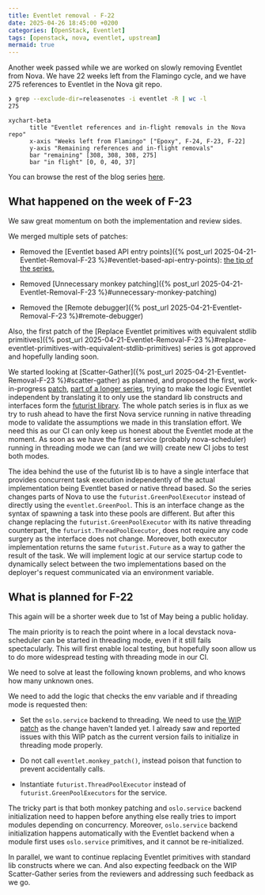 ```yaml
---
title: Eventlet removal - F-22
date: 2025-04-26 18:45:00 +0200
categories: [OpenStack, Eventlet]
tags: [openstack, nova, eventlet, upstream]
mermaid: true
---
```

Another week passed while we are worked on slowly removing Eventlet from
Nova. We have 22 weeks left from the Flamingo cycle, and we have 275 references
to Eventlet in the Nova git repo.

```bash
❯ grep --exclude-dir=releasenotes -i eventlet -R | wc -l
275
```

```mermaid
xychart-beta
      title "Eventlet references and in-flight removals in the Nova repo"
      x-axis "Weeks left from Flamingo" ["Epoxy", F-24, F-23, F-22]
      y-axis "Remaining references and in-flight removals"
      bar "remaining" [308, 308, 308, 275]
      bar "in flight" [0, 0, 40, 37]
```

You can browse the rest of the blog series
[here](https://gibizer.github.io/categories/eventlet/).

## What happened on the week of F-23

We saw great momentum on both the implementation and review sides.

We merged multiple sets of patches:

* Removed the
  [Eventlet based API entry points]({% post_url 2025-04-21-Eventlet-Removal-F-23 %}#eventlet-based-api-entry-points):
  [the tip of the series.](https://review.opendev.org/c/openstack/nova/+/947595)

* Removed
  [Unnecessary monkey patching]({% post_url 2025-04-21-Eventlet-Removal-F-23 %}#unnecessary-monkey-patching)

* Removed the
  [Remote debugger]({% post_url 2025-04-21-Eventlet-Removal-F-23 %}#remote-debugger)

Also, the first patch of the
[Replace Eventlet primitives with equivalent stdlib primitives]({% post_url 2025-04-21-Eventlet-Removal-F-23 %}#replace-eventlet-primitives-with-equivalent-stdlib-primitives) series is got
approved and hopefully landing soon.

We started looking at [Scatter-Gather]({% post_url 2025-04-21-Eventlet-Removal-F-23 %}#scatter-gather) as planned, and proposed the first,
work-in-progress
[patch](https://review.opendev.org/c/openstack/nova/+/947966),
[part of a longer series](https://review.opendev.org/c/openstack/nova/+/948087),
trying to make the logic Eventlet independent by translating it to only use the
standard lib constructs and interfaces form the
[futurist library](https://docs.openstack.org/futurist/latest/).
The whole patch series is in flux as we try to rush ahead to have the first
Nova service running in native threading mode to validate the assumptions we
made in this translation effort. We need this as our CI can only keep us honest
about the Eventlet mode at the moment. As soon as we have the first service
(probably nova-scheduler) running in threading mode we can (and we will) create
new CI jobs to test both modes.

The idea behind the use of the futurist lib is to have a single interface
that provides concurrent task execution independently of the actual
implementation being Eventlet based or native thread based. So the series
changes parts of Nova to use the `futurist.GreenPoolExecutor` instead of
directly using the `eventlet.GreenPool`. This is an interface change as the
syntax of spawning a task into these pools are different. But after this change
replacing the `futurist.GreenPoolExecutor` with its native threading
counterpart, the `futurist.ThreadPoolExecutor`, does not require any code
surgery as the interface does not change. Moreover, both executor
implementation returns the same `futurist.Future` as a way to gather the
result of the task. We will implement logic at our service startup code
to dynamically select between the two implementations based on the
deployer's request communicated via an environment variable.

## What is planned for F-22

This again will be a shorter week due to 1st of May being a public holiday.

The main priority is to reach the point where in a local devstack
nova-scheduler can be started in threading mode, even if it still fails
spectacularly. This will first enable local testing, but hopefully soon allow
us to do more widespread testing with threading mode in our CI.

We need to solve at least the following known problems, and who knows how many
unknown ones.

We need to add the logic that checks the env variable and if threading mode is
requested then:

* Set the `oslo.service` backend to threading. We need to use
  [the WIP patch](https://review.opendev.org/c/openstack/oslo.service/+/945720)
  as the change haven't landed yet. I already saw and reported
  issues with this WIP patch as the current version fails to initialize in
  threading mode properly.

* Do not call `eventlet.monkey_patch()`, instead poison that function to
  prevent accidentally calls.

* Instantiate `futurist.ThreadPoolExecutor` instead of
  `futurist.GreenPoolExecutors` for the service.

The tricky part is that both monkey patching and `oslo.service` backend
initialization need to happen before anything else really tries to import
modules depending on concurrency. Moreover, `oslo.service` backend
initialization happens automatically with the Eventlet backend when
a module first uses `oslo.service` primitives, and it cannot be re-initialized.

In parallel, we want to continue replacing Eventlet primitives with standard
lib constructs where we can. And also expecting feedback on the WIP
Scatter-Gather series from the reviewers and addressing such feedback as we
go.
